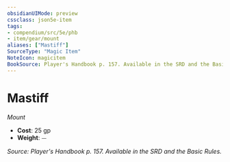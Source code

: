 ```yaml
---
obsidianUIMode: preview
cssclass: json5e-item
tags:
- compendium/src/5e/phb
- item/gear/mount
aliases: ["Mastiff"]
SourceType: "Magic Item"
NoteIcon: magicitem
BookSource: Player's Handbook p. 157. Available in the SRD and the Basic Rules.
---
```

# Mastiff
*Mount*  

- **Cost**: 25 gp
- **Weight**: ⏤

*Source: Player's Handbook p. 157. Available in the SRD and the Basic Rules.*